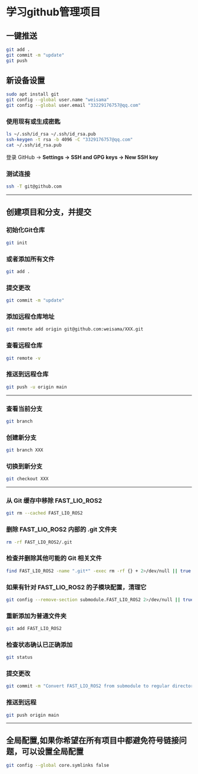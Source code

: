 # 学习github管理项目

## 一键推送
```bash
git add .
git commit -m "update"
git push
```



## 新设备设置
```bash
sudo apt install git
git config --global user.name "weisama"
git config --global user.email "33229176757@qq.com"
```

### 使用现有或生成密匙
```bash
ls ~/.ssh/id_rsa ~/.ssh/id_rsa.pub
ssh-keygen -t rsa -b 4096 -C "3329176757@qq.com"
cat ~/.ssh/id_rsa.pub
```

登录 GitHub → **Settings → SSH and GPG keys → New SSH key**

### 测试连接
```bash
ssh -T git@github.com
```

---

## 创建项目和分支，并提交

### 初始化Git仓库
```bash
git init
```

### 或者添加所有文件
```bash
git add .
```

### 提交更改
```bash
git commit -m "update"
```

### 添加远程仓库地址
```bash
git remote add origin git@github.com:weisama/XXX.git
```

### 查看远程仓库
```bash
git remote -v
```

### 推送到远程仓库
```bash
git push -u origin main
```

---

### 查看当前分支
```bash
git branch
```

### 创建新分支
```bash
git branch XXX
```

### 切换到新分支
```bash
git checkout XXX
```

---

### 从 Git 缓存中移除 FAST_LIO_ROS2
```bash
git rm --cached FAST_LIO_ROS2
```

### 删除 FAST_LIO_ROS2 内部的 .git 文件夹
```bash
rm -rf FAST_LIO_ROS2/.git
```

### 检查并删除其他可能的 Git 相关文件
```bash
find FAST_LIO_ROS2 -name ".git*" -exec rm -rf {} + 2>/dev/null || true
```

### 如果有针对 FAST_LIO_ROS2 的子模块配置，清理它
```bash
git config --remove-section submodule.FAST_LIO_ROS2 2>/dev/null || true
```

### 重新添加为普通文件夹
```bash
git add FAST_LIO_ROS2
```

### 检查状态确认已正确添加
```bash
git status
```

### 提交更改
```bash
git commit -m "Convert FAST_LIO_ROS2 from submodule to regular directory"
```

### 推送到远程
```bash
git push origin main
```

---

## 全局配置,如果你希望在所有项目中都避免符号链接问题，可以设置全局配置

```bash
git config --global core.symlinks false
```
